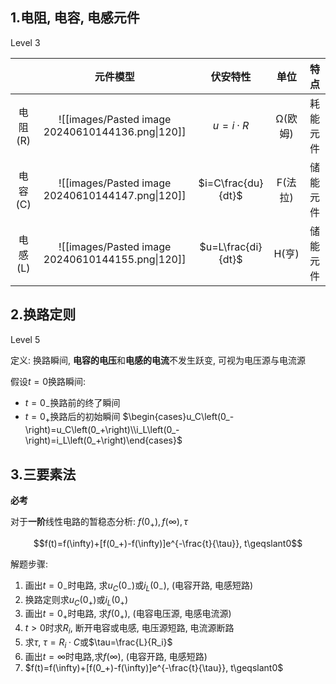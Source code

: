 

## 1.电阻, 电容, 电感元件
Level 3


|       |                       元件模型                       |        伏安特性        |  单位   |  特点  |
| :---: | :----------------------------------------------: | :----------------: | :---: | :--: |
| 电阻(R) | ![[images/Pasted image 20240610144136.png\|120]] |      $u=i·R$       | Ω(欧姆) | 耗能元件 |
| 电容(C) | ![[images/Pasted image 20240610144147.png\|120]] | $i=C\frac{du}{dt}$ | F(法拉) | 储能元件 |
| 电感(L) | ![[images/Pasted image 20240610144155.png\|120]] | $u=L\frac{di}{dt}$ | H(亨)  | 储能元件 |

## 2.换路定则
Level 5

定义: 换路瞬间, **电容的电压**和**电感的电流**不发生跃变, 可视为电压源与电流源

假设$t=0$换路瞬间: 
- $t=0_-$换路前的终了瞬间
- $t=0_+$换路后的初始瞬间
$\begin{cases}u_C\left(0_-\right)=u_C\left(0_+\right)\\i_L\left(0_-\right)=i_L\left(0_+\right)\end{cases}$


## 3.三要素法
**必考**

对于**一阶**线性电路的暂稳态分析: $f(0_+), f(\infty), \tau$

$$f(t)=f(\infty)+[f(0_+)-f(\infty)]e^{-\frac{t}{\tau}}, t\geqslant0$$

解题步骤: 
1. 画出$t=0_-$时电路, 求$u_C(0_-)$或$i_L(0_-)$, (电容开路, 电感短路)
2. 换路定则求$u_C(0_+)$或$i_L(0_+)$
3. 画出$t=0_+$时电路, 求$f(0_+)$, (电容电压源, 电感电流源)
4. $t>0$时求$R_i$, 断开电容或电感, 电压源短路, 电流源断路
5. 求$\tau$, $\tau=R_i\cdot C$或$\tau=\frac{L}{R_i}$
6. 画出$t=\infty$时电路,求$f(\infty)$, (电容开路, 电感短路)
7. $f(t)=f(\infty)+[f(0_+)-f(\infty)]e^{-\frac{t}{\tau}}, t\geqslant0$
